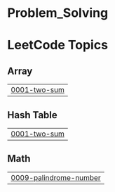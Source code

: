 # Problem_Solving
<!---LeetCode Topics Start-->
# LeetCode Topics
## Array
|  |
| ------- |
| [0001-two-sum](https://github.com/YomnaIbrahim4/Problem_Solving/tree/master/0001-two-sum) |
## Hash Table
|  |
| ------- |
| [0001-two-sum](https://github.com/YomnaIbrahim4/Problem_Solving/tree/master/0001-two-sum) |
## Math
|  |
| ------- |
| [0009-palindrome-number](https://github.com/YomnaIbrahim4/Problem_Solving/tree/master/0009-palindrome-number) |
<!---LeetCode Topics End-->